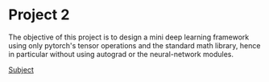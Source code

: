 # Project 2

The objective of this project is to design a mini deep learning framework using only pytorch's tensor operations and the standard math library, hence in particular without using autograd or the neural-network modules.

[Subject](https://github.com/SSappy/deep_learning_epfl/blob/master/project2/doc/miniproject-2.pdf)
